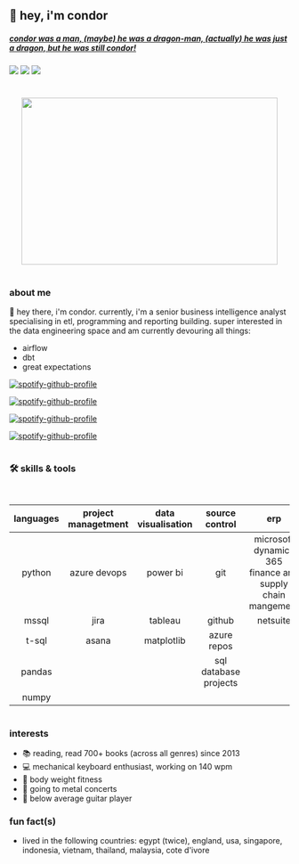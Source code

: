 #
<link rel="stylesheet" href="devicon.min.python ">

## :dragon: hey, i'm condor
#####  [*condor was a man, (maybe) he was a dragon-man, (actually) he was just a dragon, but he was still condor!*](https://www.youtube.com/watch?v=90X5NJleYJQ)

<!--- badges --->
[<img src="https://img.shields.io/badge/Tableau-E97627?style=for-the-badge&logo=Tableau&logoColor=white">](https://public.tableau.com/app/profile/connerferguson)
[<img src="https://img.shields.io/badge/LinkedIn-0077B5?style=for-the-badge&logo=linkedin&logoColor=white">](https://www.linkedin.com/in/connerferguson/)
[<img src="https://img.shields.io/badge/Goodreads-372213?style=for-the-badge&logo=goodreads&logoColor=white">](https://www.goodreads.com/user/show/16114291-condor)

#

<p align="center">
    <img width="460" height="300" src="https://cdn.britannica.com/92/216092-050-4B31C2B7/custom-library.jpg?q=60">
</p>

#
### about me
:wave: hey there, i'm condor. currently, i'm a senior business intelligence analyst specialising in etl, programming and reporting building. super interested in the data engineering space and am currently devouring all things:

- airflow
- dbt
- great expectations

[![spotify-github-profile](https://spotify-github-profile.vercel.app/api/view?uid=condortheburninator&cover_image=true&theme=default)](https://github.com/kittinan/spotify-github-profile)

[![spotify-github-profile](https://spotify-github-profile.vercel.app/api/view?uid=condortheburninator&cover_image=true&theme=compact)](https://github.com/kittinan/spotify-github-profile)

[![spotify-github-profile](https://spotify-github-profile.vercel.app/api/view?uid=condortheburninator&cover_image=true&theme=natemoo-re)](https://github.com/kittinan/spotify-github-profile)

[![spotify-github-profile](https://spotify-github-profile.vercel.app/api/view?uid=condortheburninator&cover_image=true&theme=novatorem)](https://github.com/kittinan/spotify-github-profile)

#

### :hammer_and_wrench: skills & tools
<br>

| languages | project managetment   | data visualisation    | source control        | erp                                                           |
|:-:        |:-:                    |:-:                    |:-:                    |:-:                                                            |
| python    | azure devops          | power bi              | git                   | microsoft dynamics 365 finance and supply chain mangement     |
| mssql     | jira                  | tableau               | github                | netsuite                                                      |
| t-sql     | asana                 | matplotlib            | azure repos           |                                                               |
| pandas    |                       |                       | sql database projects |                                                               |
| numpy     |

#

### interests

- :books: reading, read 700+ books (across all genres) since 2013
- :computer: mechanical keyboard enthusiast, working on 140 wpm
- :muscle: body weight fitness
- :metal: going to metal concerts
- :guitar: below average guitar player

### fun fact(s)

- lived in the following countries: egypt (twice), england, usa, singapore, indonesia, vietnam, thailand, malaysia, cote d'ivore